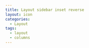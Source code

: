 ```yaml
---
title: Layout sidebar inset reverse
layout: icon
categories:
  - Layout
tags:
  - layout
  - columns
---
```

